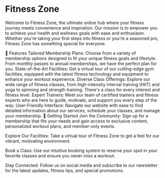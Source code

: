 <h1>Fitness Zone</h1>
Welcome to Fitness Zone, the ultimate online hub where your fitness journey meets convenience and inspiration. Our mission is to empower you to achieve your health and wellness goals with ease and enthusiasm. Whether you're taking your first steps into fitness or you're a seasoned pro, Fitness Zone has something special for everyone.

🌟 Features
Tailored Membership Plans: Choose from a variety of membership options designed to fit your unique fitness goals and lifestyle. From monthly passes to annual memberships, we have the perfect plan for you.
State-of-the-Art Facilities: Get a virtual tour of our cutting-edge gym facilities, equipped with the latest fitness technology and equipment to enhance your workout experience.
Diverse Class Offerings: Explore our wide range of fitness classes, from high-intensity interval training (HIIT) and yoga to spinning and strength training. There's a class for every interest and fitness level.
Expert Trainers: Meet our team of certified trainers and fitness experts who are here to guide, motivate, and support you every step of the way.
User-Friendly Interface: Navigate our website with ease to find detailed information about our services, schedule your classes, and manage your membership.
🚀 Getting Started
Join the Community:
Sign up for a membership that fits your needs and gain access to exclusive content, personalized workout plans, and member-only events.

Explore Our Facilities:
Take a virtual tour of Fitness Zone to get a feel for our vibrant, motivating environment.

Book a Class:
Use our intuitive booking system to reserve your spot in your favorite classes and ensure you never miss a workout.

Stay Connected:
Follow us on social media and subscribe to our newsletter for the latest updates, fitness tips, and special promotions.
